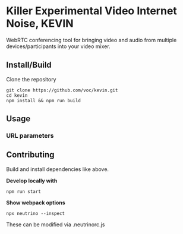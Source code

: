 # Killer Experimental Video Internet Noise, KEVIN
WebRTC conferencing tool for bringing video and audio from multiple devices/participants into your video mixer.

## Install/Build
Clone the repository

```
git clone https://github.com/voc/kevin.git
cd kevin
npm install && npm run build
```

## Usage

### URL parameters

## Contributing
Build and install dependencies like above.

**Develop locally with**
```
npm run start
```

**Show webpack options**
```
npx neutrino --inspect
```
These can be modified via .neutrinorc.js